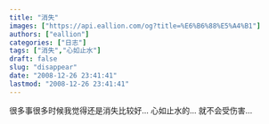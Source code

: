 ```yaml
---
title: "消失"
images: ["https://api.eallion.com/og?title=%E6%B6%88%E5%A4%B1"]
authors: ["eallion"]
categories: ["日志"]
tags: ["消失","心如止水"]
draft: false
slug: "disappear"
date: "2008-12-26 23:41:41"
lastmod: "2008-12-26 23:41:41"
---
```


很多事很多时候我觉得还是消失比较好... 心如止水的... 就不会受伤害...
